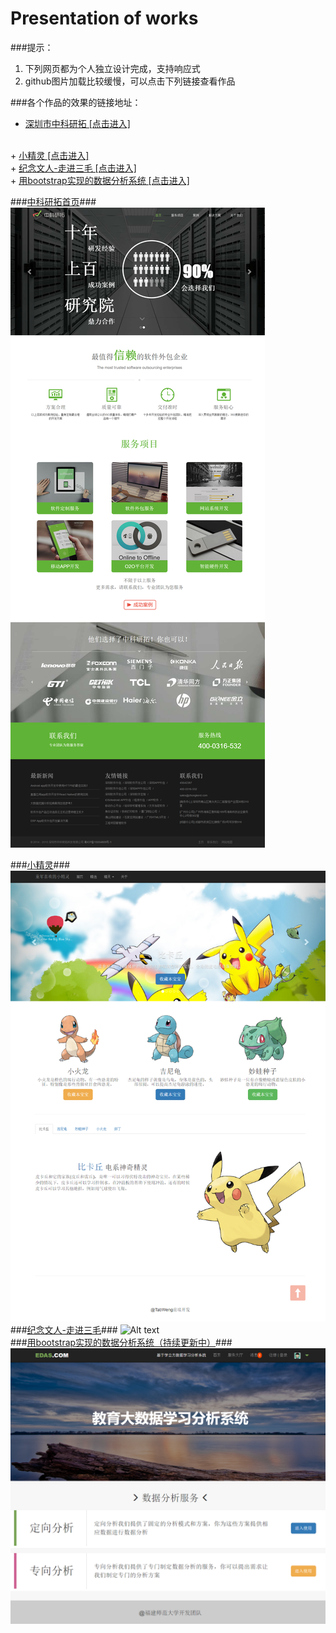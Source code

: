 Presentation of works
=====================
###提示：
1. 下列网页都为个人独立设计完成，支持响应式
2. github图片加载比较缓慢，可以点击下列链接查看作品

###各个作品的效果的链接地址：
+ <a href="https://tabweng.github.io/zkyt-index/index.html" target="_blank">深圳市中科研拓  [点击进入]</a>
</br>
+ <a href="https://tabweng.github.io/Bootstrap_smallDemo/index.html" target="_blank">小精灵  [点击进入]</a>
</br>
+ <a href="https://tabweng.github.io/sanMao/index.html" target="_blank">纪念文人-走进三毛  [点击进入]</a>
</br>
+ <a href="http://tabweng.github.io/EAS_UI/index.html" target="_blank">用bootstrap实现的数据分析系统  [点击进入]</a>

###<a href="https://tabweng.github.io/zkyt-index/index.html" target="_blank">中科研拓首页</a>###
![Alt text](zkyt.png "Optional title")

###<a href="https://tabweng.github.io/Bootstrap_smallDemo/index.html" target="_blank">小精灵</a>###
![Alt text](Bootstrap_smallDemo/t123.png "Optional title")
</br>
###<a href="https://tabweng.github.io/sanMao/index.html" target="_blank">纪念文人-走进三毛</a>###
![Alt text](sanMao/t890.png "Optional title")
</br>
###<a href="http://tabweng.github.io/EAS_UI/index.html" target="_blank">用bootstrap实现的数据分析系统（持续更新中）</a>###
![Alt text](EAS_UI/t456.png "Optional title")
